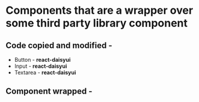 # Components that are a wrapper over some third party library component

## Code copied and modified -

- Button - **react-daisyui**
- Input - **react-daisyui**
- Textarea - **react-daisyui**

## Component wrapped -
